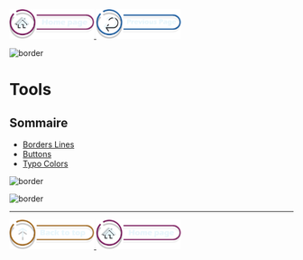 <a href="/README.md">
  <img src="/assets/button/home_page.png" alt="Home page" style="width: 150px; height: auto;">
</a>
<a href="/BDD/regles-de-sauvegardes.md">
  <img src="/assets/button/previous_page.png" alt="Back to top" style="width: 150px; height: auto;">
</a>

![border](/assets/line/border_r.png)

# Tools

## Sommaire

- [Borders Lines](#borders-lines)
- [Buttons](#buttons)
- [Typo Colors](#typo-colors)

<!-- ![border](assets/line/line_pink_point_l.png) -->

![border](/assets/line/line_teal_point_r.png)

![border](/assets/line/border_l.png)

---

<a href="#sommaire">
  <img src="/assets/button/back_to_top.png" alt="Back to top" style="width: 150px; height: auto;">
</a>
<a href="/README.md">
  <img src="/assets/button/home_page.png" alt="Home page" style="width: 150px; height: auto;">
</a>
